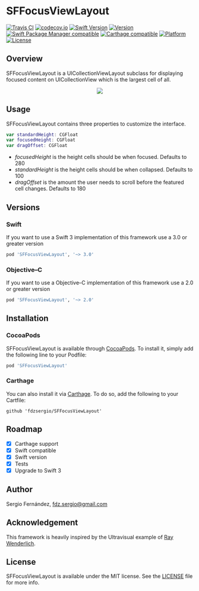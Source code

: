 # SFFocusViewLayout

[![Travis CI](https://travis-ci.org/fdzsergio/SFFocusViewLayout.svg?branch=master)](https://travis-ci.org/fdzsergio/SFFocusViewLayout)
[![codecov.io](https://codecov.io/github/fdzsergio/SFFocusViewLayout/coverage.svg?branch=master)](https://codecov.io/github/fdzsergio/SFFocusViewLayout?branch=master)
[![Swift Version](https://img.shields.io/badge/Swift-3.1.x-orange.svg)]()
[![Version](https://img.shields.io/cocoapods/v/SFFocusViewLayout.svg?style=flat)](http://cocoapods.org/pods/SFFocusViewLayout)
[![Swift Package Manager compatible](https://img.shields.io/badge/Swift%20Package%20Manager-compatible-brightgreen.svg)](https://github.com/apple/swift-package-manager)
[![Carthage compatible](https://img.shields.io/badge/Carthage-compatible-4BC51D.svg?style=flat)](https://github.com/Carthage/Carthage)
[![Platform](https://img.shields.io/cocoapods/p/SFFocusViewLayout.svg?style=flat)](http://cocoapods.org/pods/SFFocusViewLayout)
[![License](https://img.shields.io/cocoapods/l/SFFocusViewLayout.svg?style=flat)](http://cocoapods.org/pods/SFFocusViewLayout)

## Overview
SFFocusViewLayout is a UICollectionViewLayout subclass for displaying focused content on UICollectionView which is the largest cell of all.

<p align="center">
  <img src="Screenshots/SFFocusViewLayout.gif" />
</p>

## Usage

SFFocusViewLayout contains three properties to customize the interface.

```swift
var standardHeight: CGFloat
var focusedHeight: CGFloat
var dragOffset: CGFloat
```

- _focusedHeight_ is the height cells should be when focused.  Defaults to 280
- _standardHeight_ is the height cells should be when collapsed.  Defaults to 100
- _dragOffset_ is the amount the user needs to scroll before the featured cell changes. Defaults to 180


## Versions

### Swift
If you want to use a Swift 3 implementation of this framework use a 3.0 or greater version

```ruby
pod 'SFFocusViewLayout', '~> 3.0'
```

### Objective–C
If you want to use a Objective–C implementation of this framework use a 2.0 or greater version

```ruby
pod 'SFFocusViewLayout', '~> 2.0'
```

## Installation

### CocoaPods

SFFocusViewLayout is available through [CocoaPods](http://cocoapods.org). To install
it, simply add the following line to your Podfile:

```ruby
pod 'SFFocusViewLayout'
```
### Carthage

You can also install it via [Carthage](https://github.com/Carthage/Carthage). To do so, add the following to your Cartfile:

```terminal
github 'fdzsergio/SFFocusViewLayout'
```

## Roadmap
- [x] Carthage support
- [x] Swift compatible
- [x] Swift version
- [x] Tests
- [x] Upgrade to Swift 3

## Author

Sergio Fernández, fdz.sergio@gmail.com

## Acknowledgement

This framework is heavily inspired by the Ultravisual example of [Ray Wenderlich](http://www.raywenderlich.com/99087/swift-expanding-cells-ios-collection-views).

## License

SFFocusViewLayout is available under the MIT license. See the [LICENSE](https://raw.githubusercontent.com/fdzsergio/SFFocusViewLayout/master/LICENSE) file for more info.
